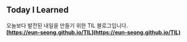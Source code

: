 ## Today I Learned
오늘보다 발전된 내일을 만들기 위한 TIL 블로그입니다.   
**[https://eun-seong.github.io/TIL](https://eun-seong.github.io/TIL)**
